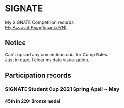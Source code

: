 # SIGNATE

My SIGNATE Competition records.  
[My Account Page(ImperialVN)](https://signate.jp/users/65443)

## Notice

Can't upload any competition data for Comp Rules.  
Just in case, I clear my data visualization.

## Participation records

### SIGNATE Student Cup 2021 Spring Apeil ~ May

#### 45th in 220: Bronze medal
